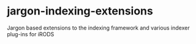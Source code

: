 jargon-indexing-extensions
==========================

Jargon based extensions to the indexing framework and various indexer plug-ins for iRODS
